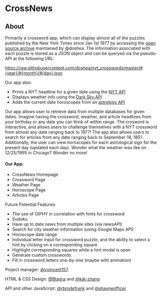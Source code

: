 # CrossNews

## About
Primarily a crossword app, which can display almost all of the puzzles published by the New York Times since Jan 1st 1977 by accessing the [open source archive](https://github.com/doshea/nyt_crosswords) maintained by @doshea. The information associated with each puzzle is stored as a JSON object and can be queryed via the pseudo-API at the following URL:

 https://raw.githubusercontent.com/doshea/nyt_crosswords/master/#{year}/#{month}/#{day}.json
 
 Our app also:
- Prints a NYT headline for a given date using the [NYT API](https://developer.nytimes.com/)
- Displays weather info using the [Dark Sky API](https://darksky.net/dev)
- Adds the current date horoscopes from an [astrology API](https://www.horoscopes-and-astrology.com/api)

Our app allows user to retrieve data from multiple databases for given dates. Imagine having the crossword, weather, and article headlines from your birthday or any date you can think of within range. The crosword is interactive, and allows users to challenge themselves with a NYT crossword from almost any date ranging back to 1977! The app also allows users to search for articles from any date ranging back to September 18, 1851. Additionally, the user can view horoscopes for each astrological sign for the present day (updated each day). Wonder what the weather was like on 12/25/1995 in Chicago? Wonder no more!

#### Our App:
- CrossNews Homepage
- Crossword Page
- Weather Page
- Horoscope Page
- Articles Page

Future Potential Features:
- The use of GIPHY in correlation with hints for crossword
- Sudoku
- Have up to date news from multiple sites (via newsAPI)
- Search for city weather information (using Google Maps API)
- Horoscope date range
- Individual letter input for crossword puzzle, and the ability to select a hint by clicking on a corresponding square
- Highlight corresponding squares while a hint modal is open
- Generate custom crosswords
- Fill in crossword letters one-by-one (maybe with animation)

Project manager: [@vvincent157](https://github.com/vvincent157)

HTML & CSS Design: [@Btagra](https://github.com/Btagra) and [@kat-zhang](https://github.com/kat-zhang)

API and other JavaScript: [@rbrodefrank](https://github.com/rbrodefrank) and [@shayneofficer](https://github.com/shayneofficer)

